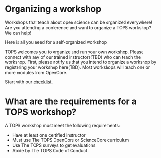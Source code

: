 # Organizing a workshop

Workshops that teach about open science can be organized everywhere! Are you attending a conference and want to organize a TOPS workshop? We can help!

Here is all you need for a self-organized workshop. 

TOPS welcomes you to organize and run your own workshop. Please connect with any of our trained instructors(TBD) who can teach the workshop. First, please notify us that you intend to organize a workshop by registering your workshop here(TBD). Most workshops will teach one or more modules from OpenCore.

Start with our [checklist](workshop_checklist.md).

# What are the requirements for a TOPS workshop?

A TOPS workshop must meet the following requirements:

- Have at least one certified instructor
- Must use The TOPS OpenCore or ScienceCore curriculum
- Use The TOPS surveys to get evaluations
- Abide by The TOPS Code of Conduct.
